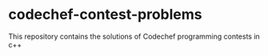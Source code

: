 # codechef-contest-problems
This repository contains the solutions of Codechef programming contests in c++
